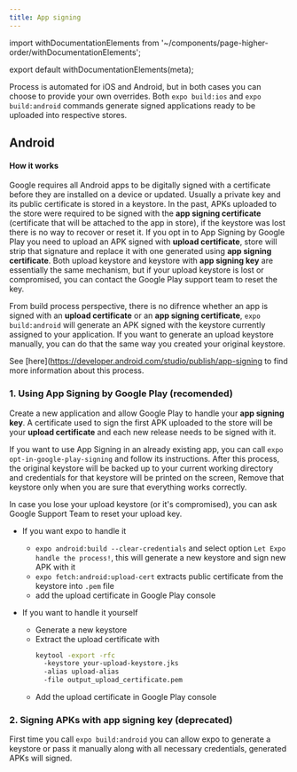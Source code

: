```yaml
---
title: App signing
---
```


import withDocumentationElements from '~/components/page-higher-order/withDocumentationElements';

export default withDocumentationElements(meta);

Process is automated for iOS and Android, but in both cases you can choose to provide your own overrides. Both `expo build:ios` and
`expo build:android` commands generate signed applications ready to be uploaded into respective stores.

## Android 

#### How it works

Google requires all Android apps to be digitally signed with a certificate before they are installed on a device or updated. Usually
a private key and its public certificate is stored in a keystore. In the past, APKs uploaded to the store were required to be signed with
the **app signing certificate** (certificate that will be attached to the app in store), if the keystore was lost there is no way to
recover or reset it. If you opt in to App Signing by Google Play you need to upload an APK signed with **upload certificate**, store will
strip that signature and replace it with one generated using **app signing certificate**. Both upload keystore and keystore with
**app signing key** are essentially the same mechanism, but if your upload keystore is lost or compromised, you can contact
the Google Play support team to reset the key.

From build process perspective, there is no difrence whether an app is signed with an **upload certificate** or an **app signing certificate**, `expo build:android` will generate an APK signed with the keystore currently assigned to your application. If you want to generate an upload keystore manually, you can do
that the same way you created your original keystore.

See [here](https://developer.android.com/studio/publish/app-signing to find more information about this process.


### 1. Using App Signing by Google Play (recomended)

Create a new application and allow Google Play to handle your **app signing key**. A certificate used to sign the first APK uploaded to the store
will be your **upload certificate** and each new release needs to be signed with it.

If you want to use App Signing in an already existing app, you can call `expo opt-in-google-play-signing` and follow its instructions. After
this process, the original keystore will be backed up to your current working directory and credentials for that keystore will be printed on the screen,
Remove that keystore only when you are sure that everything works correctly.

In case you lose your upload keystore (or it's compromised), you can ask Google Support Team to reset your upload key.
- If you want expo to handle it
  - `expo android:build --clear-credentials` and select option `Let Expo handle the process!`, this will generate a new keystore and sign new APK with it
  - `expo fetch:android:upload-cert` extracts public certificate from the keystore into `.pem` file
  - add the upload certificate in Google Play console

- If you want to handle it yourself
  - Generate a new keystore
  - Extract the upload certificate with
    ```bash
    keytool -export -rfc
      -keystore your-upload-keystore.jks
      -alias upload-alias
      -file output_upload_certificate.pem
    ```
  - Add the upload certificate in Google Play console

### 2. Signing APKs with **app signing key** (deprecated)

First time you call `expo build:android` you can allow expo to generate a keystore or pass it manually along with all necessary credentials,
generated APKs will signed.
